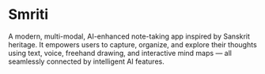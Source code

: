 # Smriti
A modern, multi-modal, AI-enhanced note-taking app inspired by Sanskrit heritage. It empowers users to capture, organize, and explore their thoughts using text, voice, freehand drawing, and interactive mind maps — all seamlessly connected by intelligent AI features.
